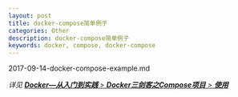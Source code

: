 ```yaml
---
layout: post
title: docker-compose简单例子
categories: Other
description: docker-compose简单例子
keywords: docker, compose, docker-compose
---
```


2017-09-14-docker-compose-example.md


 *详见 [**Docker—从入门到实践** >  **Docker三剑客之Compose项目** > **使用** ](https://yeasy.gitbooks.io/docker_practice/content/compose/usage.html)*

